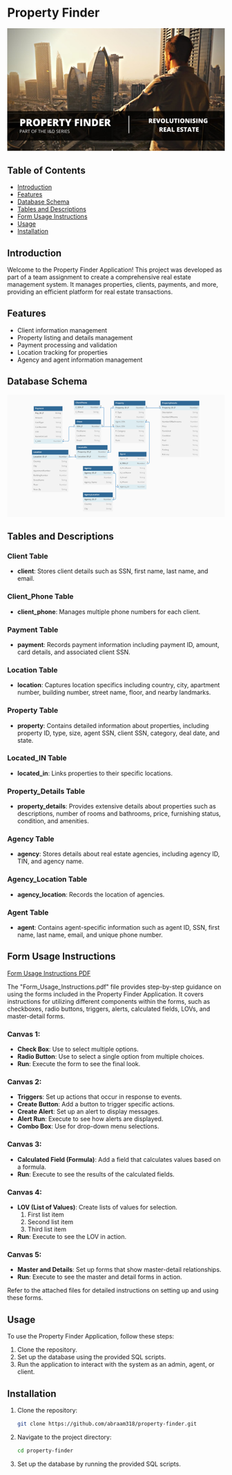 # Property Finder

![Property Finder](bg_property_finder.jpg)

## Table of Contents

- [Introduction](#introduction)
- [Features](#features)
- [Database Schema](#database-schema)
- [Tables and Descriptions](#tables-and-descriptions)
- [Form Usage Instructions](#form-usage-instructions)
- [Usage](#usage)
- [Installation](#installation)


## Introduction

Welcome to the Property Finder Application! This project was developed as part of a team assignment to create a comprehensive real estate management system. It manages properties, clients, payments, and more, providing an efficient platform for real estate transactions.

## Features

- Client information management
- Property listing and details management
- Payment processing and validation
- Location tracking for properties
- Agency and agent information management

## Database Schema

![Schema](schema.jpg)

## Tables and Descriptions

### Client Table

- **client**: Stores client details such as SSN, first name, last name, and email.

### Client_Phone Table

- **client_phone**: Manages multiple phone numbers for each client.

### Payment Table

- **payment**: Records payment information including payment ID, amount, card details, and associated client SSN.

### Location Table

- **location**: Captures location specifics including country, city, apartment number, building number, street name, floor, and nearby landmarks.

### Property Table

- **property**: Contains detailed information about properties, including property ID, type, size, agent SSN, client SSN, category, deal date, and state.

### Located_IN Table

- **located_in**: Links properties to their specific locations.

### Property_Details Table

- **property_details**: Provides extensive details about properties such as descriptions, number of rooms and bathrooms, price, furnishing status, condition, and amenities.

### Agency Table

- **agency**: Stores details about real estate agencies, including agency ID, TIN, and agency name.

### Agency_Location Table

- **agency_location**: Records the location of agencies.

### Agent Table

- **agent**: Contains agent-specific information such as agent ID, SSN, first name, last name, email, and unique phone number.


## Form Usage Instructions

 [Form Usage Instructions PDF](Form_Usage_Instructions.pdf)

The "Form_Usage_Instructions.pdf" file provides step-by-step guidance on using the forms included in the Property Finder Application. It covers instructions for utilizing different components within the forms, such as checkboxes, radio buttons, triggers, alerts, calculated fields, LOVs, and master-detail forms.

### Canvas 1:
- **Check Box**: Use to select multiple options.
- **Radio Button**: Use to select a single option from multiple choices.
- **Run**: Execute the form to see the final look.

### Canvas 2:
- **Triggers**: Set up actions that occur in response to events.
- **Create Button**: Add a button to trigger specific actions.
- **Create Alert**: Set up an alert to display messages.
- **Alert Run**: Execute to see how alerts are displayed.
- **Combo Box**: Use for drop-down menu selections.

### Canvas 3:
- **Calculated Field (Formula)**: Add a field that calculates values based on a formula.
- **Run**: Execute to see the results of the calculated fields.

### Canvas 4:
- **LOV (List of Values)**: Create lists of values for selection.
  1. First list item
  2. Second list item
  3. Third list item
- **Run**: Execute to see the LOV in action.

### Canvas 5:
- **Master and Details**: Set up forms that show master-detail relationships.
- **Run**: Execute to see the master and detail forms in action.

Refer to the attached files for detailed instructions on setting up and using these forms.

## Usage

To use the Property Finder Application, follow these steps:

1. Clone the repository.
2. Set up the database using the provided SQL scripts.
3. Run the application to interact with the system as an admin, agent, or client.

## Installation

1. Clone the repository:
    ```bash
    git clone https://github.com/abraam318/property-finder.git
    ```
2. Navigate to the project directory:
    ```bash
    cd property-finder
    ```
3. Set up the database by running the provided SQL scripts.


